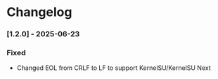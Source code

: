 # Changelog

### [1.2.0] - 2025-06-23

### Fixed
- Changed EOL from CRLF to LF to support KernelSU/KernelSU Next